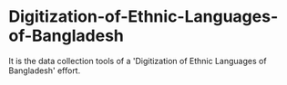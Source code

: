 # Digitization-of-Ethnic-Languages-of-Bangladesh
It is the data collection tools of a 'Digitization of Ethnic Languages ​​of Bangladesh' effort.
